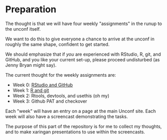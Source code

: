 # Preparation

The thought is that we will have four weekly "assignments" in the runup to the unconf itself.

We want to do this to give everyone a chance to arrive at the unconf in roughly the same shape, confident to get started.

We should emphasize that if *you* are experienced with RStudio, R, git, and GitHub, and you like your current set-up, please proceed undisturbed (as Jenny Bryan might say).

The current thought for the weekly assignments are:

- Week 0: [RStudio and GitHub](00-rstudio-github/README.md)
- Week 1: [R and git](01-r-git/README.md)
- Week 2: Rtools, devtools, and usethis (oh my)
- Week 3: Github PAT and checkover

Each "week" will have an entry on a page at the main Unconf site. Each week will also have a screencast demonstrating the tasks. 

The purpose of this part of the repository is for me to collect my thoughts, and to make xaringan presentations to use within the screencasts.